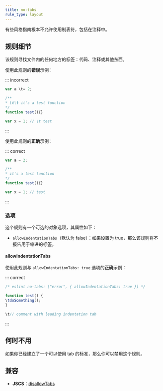 ```yaml
---
title: no-tabs
rule_type: layout
---
```


有些风格指南根本不允许使用制表符，包括在注释中。

## 规则细节

该规则寻找文件内的任何地方的标签：代码、注释或其他东西。

使用此规则的**错误**示例：

::: incorrect

```js
var a \t= 2;

/**
* \t\t it's a test function
*/
function test(){}

var x = 1; // \t test
```

:::

使用此规则的**正确**示例：

::: correct

```js
var a = 2;

/**
* it's a test function
*/
function test(){}

var x = 1; // test
```

:::

### 选项

这个规则有一个可选的对象选项，其属性如下：

* `allowIndentationTabs`（默认为 false）：如果设置为 true，那么该规则将不报告用于缩进的标签。

#### allowIndentationTabs

使用此规则与 `allowIndentationTabs: true` 选项的**正确**示例：

::: correct

```js
/* eslint no-tabs: ["error", { allowIndentationTabs: true }] */

function test() {
\tdoSomething();
}

\t// comment with leading indentation tab
```

:::

## 何时不用

如果你已经建立了一个可以使用 tab 的标准，那么你可以禁用这个规则。

## 兼容

* **JSCS**：[disallowTabs](https://jscs-dev.github.io/rule/disallowTabs)
